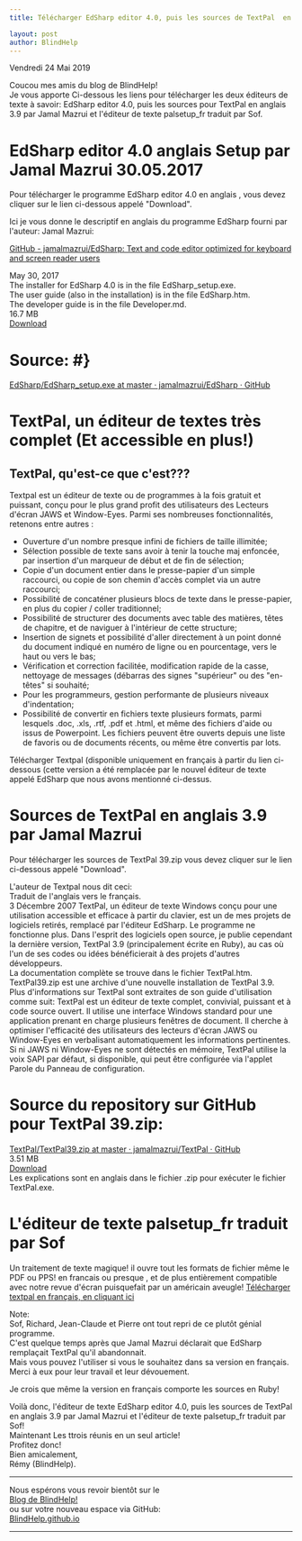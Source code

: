 ```yaml
---
title: Télécharger EdSharp editor 4.0, puis les sources de TextPal  en anglais 3.9 par Jamal Mazrui et l'éditeur de texte palsetup_fr traduit par Sof

layout: post
author: BlindHelp
---
```


<footer>Vendredi 24 Mai 2019</footer>


Coucou mes amis du blog de BlindHelp!               
Je vous apporte  Ci-dessous les liens pour télécharger les deux éditeurs de texte à savoir: EdSharp editor 4.0, puis les sources pour TextPal en anglais 3.9 par Jamal Mazrui et l'éditeur de texte palsetup_fr traduit par Sof.    

# EdSharp editor 4.0 anglais Setup par Jamal Mazrui 30.05.2017 #

Pour télécharger le programme EdSharp editor 4.0 en anglais , vous devez cliquer sur le lien ci-dessous appelé "Download".    

Ici je vous donne le descriptif en anglais du programme EdSharp fourni par l'auteur: Jamal Mazrui:    

[GitHub - jamalmazrui/EdSharp: Text and code editor optimized for keyboard and screen reader users](https://github.com/jamalmazrui/EdSharp)    

May 30, 2017    
The installer for EdSharp 4.0 is in the file EdSharp_setup.exe.    
The user guide (also in the installation) is in the file EdSharp.htm.    
The developer guide is in the file Developer.md.    
16.7 MB    
[Download](https://github.com/jamalmazrui/EdSharp/raw/master/EdSharp_setup.exe)    

# Source: #}

[EdSharp/EdSharp_setup.exe at master · jamalmazrui/EdSharp · GitHub](https://github.com/jamalmazrui/EdSharp/blob/master/EdSharp_setup.exe)    

# TextPal, un éditeur de textes très complet (Et accessible en plus!) #

## TextPal, qu'est-ce que c'est??? ##

Textpal est un éditeur de texte ou de programmes à la fois gratuit et puissant, conçu pour le plus grand profit des utilisateurs des Lecteurs d'écran JAWS et Window-Eyes. Parmi ses nombreuses fonctionnalités, retenons entre autres :    

* Ouverture d'un nombre presque infini de fichiers de taille illimitée;
* Sélection possible de texte sans avoir à tenir la touche maj enfoncée, par insertion d'un marqueur de début et de fin de sélection;
* Copie d'un document entier dans le presse-papier d'un simple raccourci, ou copie de son chemin d'accès complet via un autre raccourci;
* Possibilité de concaténer plusieurs blocs de texte dans le presse-papier, en plus du copier / coller traditionnel;
* Possibilité de structurer des documents avec table des matières, têtes de chapitre, et de naviguer à l'intérieur de cette structure;
* Insertion de signets et possibilité d'aller directement à un point donné du document indiqué en numéro de ligne ou en pourcentage, vers le haut ou vers le bas;
* Vérification et correction facilitée, modification rapide de la casse, nettoyage de messages (débarras des signes "supérieur" ou des "en-têtes" si souhaité;
* Pour les programmeurs, gestion performante de plusieurs niveaux d'indentation;
* Possibilité de convertir en fichiers texte plusieurs formats, parmi lesquels .doc, .xls, .rtf, .pdf et .html, et même des fichiers d'aide ou issus de Powerpoint. Les fichiers peuvent être ouverts depuis une liste de favoris ou de documents récents, ou même être convertis par lots.

Télécharger Textpal (disponible uniquement en français à partir du lien ci-dessous (cette version a été remplacée par le nouvel éditeur de texte appelé EdSharp que nous avons mentionné ci-dessus.    

# Sources de TextPal  en anglais 3.9 par Jamal Mazrui #

Pour télécharger les sources  de TextPal 39.zip vous devez cliquer sur le lien ci-dessous appelé "Download".    

L'auteur de Textpal nous dit ceci:    
Traduit de l'anglais vers le français.    
3 Décembre 2007
TextPal, un éditeur de texte Windows conçu pour une utilisation accessible et efficace à partir du clavier, est un de mes projets de logiciels retirés, remplacé par l'éditeur EdSharp. Le programme ne fonctionne plus. Dans l'esprit des logiciels open source, je publie cependant la dernière version, TextPal 3.9 (principalement écrite en Ruby), au cas où l'un de ses codes ou idées bénéficierait à des projets d'autres développeurs.    
La documentation complète se trouve dans le fichier TextPal.htm. TextPal39.zip est une archive d'une nouvelle installation de TextPal 3.9.    
Plus d'informations sur TextPal sont extraites de son guide d'utilisation comme suit:
TextPal est un éditeur de texte complet, convivial, puissant et à code source ouvert. Il utilise une interface Windows standard pour une application prenant en charge plusieurs fenêtres de document. Il cherche à optimiser l'efficacité des utilisateurs des lecteurs d'écran JAWS ou Window-Eyes en verbalisant automatiquement les informations pertinentes. Si ni JAWS ni Window-Eyes ne sont détectés en mémoire, TextPal utilise la voix SAPI par défaut, si disponible, qui peut être configurée via l'applet Parole du Panneau de configuration.

# Source du repository sur GitHub pour TextPal 39.zip: #

[TextPal/TextPal39.zip at master · jamalmazrui/TextPal · GitHub](https://github.com/jamalmazrui/TextPal/blob/master/TextPal39.zip)    
3.51 MB    
[Download](https://github.com/jamalmazrui/TextPal/raw/master/TextPal39.zip)    
Les explications sont en anglais dans le fichier .zip pour exécuter le fichier TextPal.exe.    

# L'éditeur de texte palsetup_fr traduit par Sof #

Un traitement de texte magique! il ouvre tout les formats de fichier même le PDF ou PPS! en francais ou presque , et de plus entièrement compatible avec notre revue d'écran puisquefait par un américain aveugle! 
[Télécharger textpal en français, en cliquant ici](http://netwalker.free.fr/share/palsetup_fr.exe)

Note:    
Sof, Richard, Jean-Claude et Pierre ont tout repri de ce plutôt génial programme.    
C'est quelque temps après que Jamal Mazrui déclarait que EdSharp remplaçait TextPal qu'il abandonnait.    
Mais vous pouvez l'utiliser si vous le souhaitez dans sa version en français.    
Merci à eux pour leur travail et leur dévouement.    

Je crois que même la version en français comporte les sources en Ruby!    

Voilà donc, l'éditeur de texte EdSharp editor 4.0, puis les sources de TextPal  en anglais 3.9 par Jamal Mazrui et l'éditeur de texte palsetup_fr traduit par Sof!                 
Maintenant Les ttrois réunis en un seul article!    
Profitez donc!    
Bien amicalement,              
Rémy (BlindHelp).

---

Nous espérons vous revoir bientôt sur le      
[Blog de BlindHelp!](http://blindhelp.blogspot.fr/)                    
ou sur  votre nouveau espace via GitHub:                     
[BlindHelp.github.io](https://blindhelp.github.io)                    

---